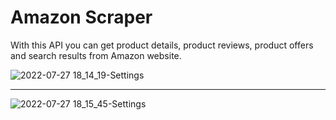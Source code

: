 # Amazon Scraper

With this API you can get product details, product reviews, product offers and search results from Amazon website.

![2022-07-27 18_14_19-Settings](https://user-images.githubusercontent.com/106253049/181285256-1ff9670a-c774-4b38-8b40-9e0a69da602d.png)

---

![2022-07-27 18_15_45-Settings](https://user-images.githubusercontent.com/106253049/181285276-6621f843-51fc-430b-93fa-1b1f40220cfd.png)

